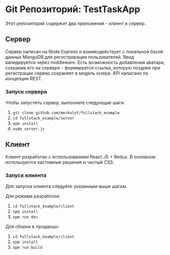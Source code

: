# Git Репозиторий: TestTaskApp

Этот репозиторий содержит два приложения - клиент и сервер.

## Сервер

Сервер написан на Node Express и взаимодействует с локальной базой данных MongoDB для регистрирации пользователей.
Ввод валидируется через middleware. Есть возможность добавления аватара, сохранив его на сервере - формируется ссылка, которую позднее при регистрации сервер сохраняет в модель юзера.
API написано по концепции REST.

### Запуск сервера

Чтобы запустить сервер, выполните следующие шаги:

1. `git clone github.com/merkuluf/fullstack_example`
2. `cd fullstack_example/server`
3. `npm install`
4. `node server.js`

## Клиент

Клиент разработан с использованием React JS + Redux.
В основном используются кастомные решения и чистый CSS.

### Запуск клиента

Для запуска клиента следуйте указанным выше шагам.

Для режима разработки:

1. `cd fullstack_example/client`
2. `npm install`
3. `npm run dev`

Для сборки в продакшн:

1. `cd fullstack_example/client`
2. `npm install`
3. `npm run build`
